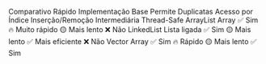Comparativo Rápido
Implementação	Base	      Permite    Duplicatas	     Acesso por Índice	Inserção/Remoção Intermediária	Thread-Safe
ArrayList	    Array	      ✅ Sim	🔥 Muito rápido	 🟡 Mais lento	     ❌ Não
LinkedList	    Lista ligada  ✅ Sim	🟡 Mais lento	 ✅ Mais eficiente	 ❌ Não
Vector	        Array	      ✅ Sim	🔥 Rápido	     🟡 Mais lento	     ✅ Sim
